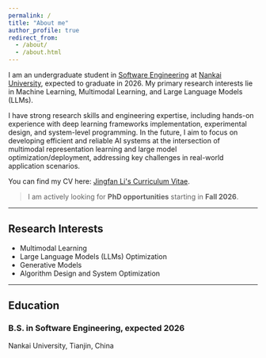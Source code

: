 ```yaml
---
permalink: /
title: "About me"
author_profile: true
redirect_from: 
  - /about/
  - /about.html
---
```


I am an undergraduate student in [Software Engineering](https://cs.nankai.edu.cn/) at [Nankai University](https://www.nankai.edu.cn/), expected to graduate in 2026. My primary research interests lie in Machine Learning, Multimodal Learning, and Large Language Models (LLMs).

I have strong research skills and engineering expertise, including hands-on experience with deep learning frameworks implementation, experimental design, and system-level programming. In the future, I aim to focus on developing efficient and reliable AI systems at the intersection of multimodal representation learning and large model optimization/deployment, addressing key challenges in real-world application scenarios.

You can find my CV here: [Jingfan Li's Curriculum Vitae](https://dandelional.github.io/JingfanLi.github.io/assets/CV_JingfanLi.pdf).

> I am actively looking for **PhD opportunities** starting in **Fall 2026**.

---

## Research Interests
 
* Multimodal Learning
* Large Language Models (LLMs) Optimization
* Generative Models
* Algorithm Design and System Optimization

---

## Education

### B.S. in Software Engineering, expected 2026
Nankai University, Tianjin, China
